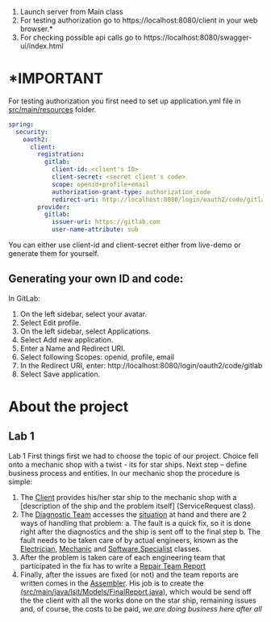 1. Launch server from Main class
2. For testing authorization go to https://localhost:8080/client in your web browser.*
3. For checking possible api calls go to https://localhost:8080/swagger-ui/index.html

# *IMPORTANT
For testing authorization you first need to set up application.yml file in [src/main/resources](src/main/resources) folder.
```yaml
spring:
  security:
    oauth2:
      client:
        registration:
          gitlab:
            client-id: <client's ID>
            client-secret: <secret client's code>
            scope: openid+profile+email
            authorization-grant-type: authorization_code
            redirect-uri: http://localhost:8080/login/oauth2/code/gitlab
        provider:
          gitlab:
            issuer-uri: https://gitlab.com
            user-name-attribute: sub
```

You can either use client-id and client-secret either from live-demo or generate them for yourself.

## Generating your own ID and code:
In GitLab:

1. On the left sidebar, select your avatar.
2. Select Edit profile.
3. On the left sidebar, select Applications.
4. Select Add new application.
5. Enter a Name and Redirect URI.
6. Select following Scopes: openid, profile, email
7. In the Redirect URI, enter: http://localhost:8080/login/oauth2/code/gitlab
8. Select Save application.

# About the project 
## Lab 1
Lab 1
First things first we had to choose the topic of our project. Choice fell onto a mechanic shop with a twist - its for star ships.
Next step – define business process and entities. In our mechanic shop the procedure is simple:
  1.	The [Client](src/main/java/lsit/Models/Client.java) provides his/her star ship to the mechanic shop with a [description of the ship and the problem itself] (ServiceRequest class).
  2.	The [Diagnostic Team](src/main/java/lsit/Models/Diagnostician.java) accesses the [situation](src/main/java/lsit/Models/DiagnosticAssesment.java) at hand and there are 2 ways of handling that problem:
    a.	The fault is a quick fix, so it is done right after the diagnostics and the ship is sent off to the final step
    b.	The fault needs to be taken care of by actual engineers, known as the [Electrician](src/main/java/lsit/Models/Electrician.java), [Mechanic](src/main/java/lsit/Models/Mechanic.java) and [Software Specialist]((src/main/java/lsit/Models/SoftwareSpecialist.java)) classes.
  3.	After the problem is taken care of each engineering team that participated in the fix has to write a [Repair Team Report]((src/main/java/lsit/Models/RepairTeamReport.java))
  4.	Finally, after the issues are fixed (or not) and the team reports are written comes in the [Assembler]((src/main/java/lsit/Models/Assembler.java)). His job is to create the [(src/main/java/lsit/Models/FinalReport.java)](class), which would be send off the the client with all the works done on the star ship, remaining issues and, of course, the costs to be paid, *we are doing business here after all*
